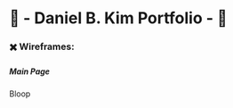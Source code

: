# :construction: - Daniel B. Kim Portfolio - :construction:
### :heavy_multiplication_x: Wireframes:
##### Main Page
Bloop
